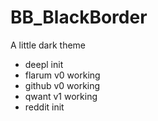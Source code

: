# BB_BlackBorder
A little dark theme


- deepl init
- flarum v0 working
- github v0 working
- qwant v1 working
- reddit init
